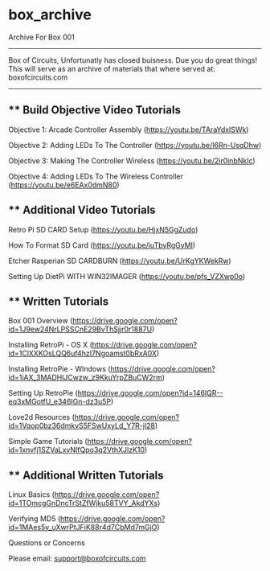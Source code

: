 # box_archive
Archive For Box 001

-------
Box of Circuits, Unfortunatly has closed buisness. Due you do great things! This will serve as an archive of materials that where served at:
boxofcircuits.com

------


** Build Objective Video Tutorials
------------------------------------------------------------
Objective 1: Arcade Controller Assembly (https://youtu.be/TAraYdxISWk)

Objective 2: Adding LEDs To The Controller (https://youtu.be/I6Rn-UsqDhw)

Objective 3: Making The Controller Wireless (https://youtu.be/2ir0inbNkIc)

Objective 4: Adding LEDs To The Wireless Controller (https://youtu.be/e6EAx0dmN80)


** Additional Video Tutorials
------------------------------------------------------------

Retro Pi SD CARD Setup (https://youtu.be/HjxN5GgZudo)

How To Format SD Card (https://youtu.be/iuTbyRgGyMI)

Etcher Rasperian SD CARDBURN (https://youtu.be/UrKgYKWekRw)

Setting Up DietPi WITH WIN32IMAGER (https://youtu.be/pfs_VZXwp0o)


** Written Tutorials
------------------------------------------------------------

Box 001 Overview (https://drive.google.com/open?id=1J9ew24NrLPSSCnE29BvThSjjr0r1887U)

Installing RetroPi - OS X (https://drive.google.com/open?id=1ClXXKOsLQQ6uf4hzI7Ngoamst0bRxA0X)

Installing RetroPie - WIndows (https://drive.google.com/open?id=1iAX_3MADHlJCwzw_z9KkuYrpZBuCW2rm)

Setting Up RetroPie (https://drive.google.com/open?id=146lQR--eq3xMGotfU_e346IGn-dz3u5P)

Love2d Resources (https://drive.google.com/open?id=1Vqop0bz36dmkvS5FSwUxyLd_Y7R-jl28)

Simple Game Tutorials (https://drive.google.com/open?id=1xnvfj1SZVaLxvNIfQpo3q2VthXJlzK10)


** Additional Written Tutorials
------------------------------------------------------------

Linux Basics (https://drive.google.com/open?id=1TOmcgGnDncTrStZfWjku58TVY_AkdYXs)

Verifying MD5 (https://drive.google.com/open?id=1MAes5v_uXwrPtJFiK88r4d7CbMd7mGjO)

Questions or Concerns

Please email: support@boxofcircuits.com 
